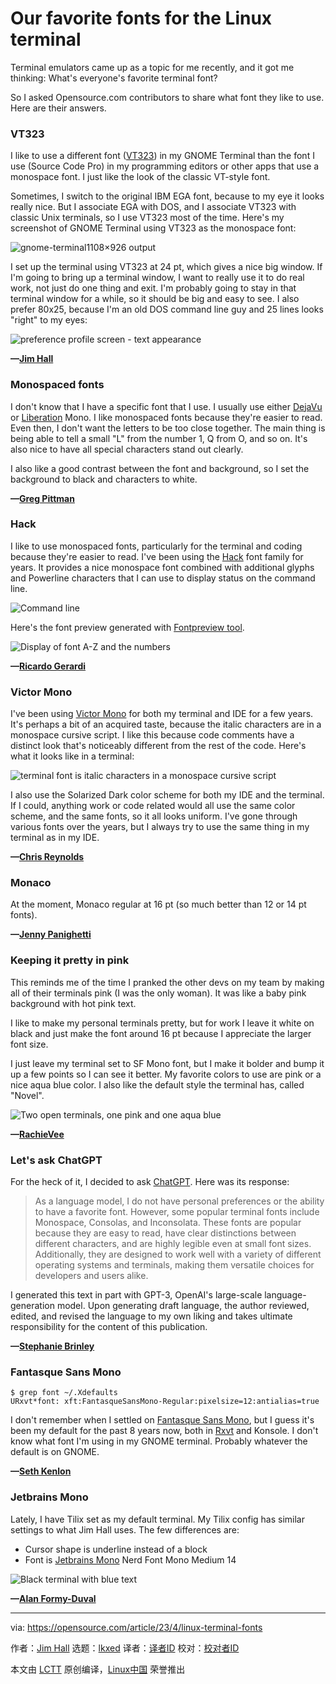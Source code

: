 [#]: subject: "Our favorite fonts for the Linux terminal"
[#]: via: "https://opensource.com/article/23/4/linux-terminal-fonts"
[#]: author: "Jim Hall https://opensource.com/users/jim-hall"
[#]: collector: "lkxed"
[#]: translator: "Taivasjumala"
[#]: reviewer: " "
[#]: publisher: " "
[#]: url: " "

Our favorite fonts for the Linux terminal
======

Terminal emulators came up as a topic for me recently, and it got me thinking: What's everyone's favorite terminal font?

So I asked Opensource.com contributors to share what font they like to use. Here are their answers.

### VT323

I like to use a different font ([VT323][1]) in my GNOME Terminal than the font I use (Source Code Pro) in my programming editors or other apps that use a monospace font. I just like the look of the classic VT-style font.

Sometimes, I switch to the original IBM EGA font, because to my eye it looks really nice. But I associate EGA with DOS, and I associate VT323 with classic Unix terminals, so I use VT323 most of the time. Here's my screenshot of GNOME Terminal using VT323 as the monospace font:

![gnome-terminal1108×926 output][2]

I set up the terminal using VT323 at 24 pt, which gives a nice big window. If I'm going to bring up a terminal window, I want to really use it to do real work, not just do one thing and exit. I'm probably going to stay in that terminal window for a while, so it should be big and easy to see. I also prefer 80x25, because I'm an old DOS command line guy and 25 lines looks "right" to my eyes:

![preference profile screen - text appearance][3]

**—[Jim Hall][4]**

### Monospaced fonts

I don't know that I have a specific font that I use. I usually use either [DejaVu][5] or [Liberation][6] Mono. I like monospaced fonts because they're easier to read. Even then, I don't want the letters to be too close together. The main thing is being able to tell a small "L" from the number 1, Q from O, and so on. It's also nice to have all special characters stand out clearly.

I also like a good contrast between the font and background, so I set the background to black and characters to white.

**—[Greg Pittman][7]**

### Hack

I like to use monospaced fonts, particularly for the terminal and coding because they're easier to read. I've been using the [Hack][8] font family for years. It provides a nice monospace font combined with additional glyphs and Powerline characters that I can use to display status on the command line.

![Command line][9]

Here's the font preview generated with [Fontpreview tool][10].

![Display of font A-Z and the numbers][11]

**—[Ricardo Gerardi][12]**

### Victor Mono

I've been using [Victor Mono][13] for both my terminal and IDE for a few years. It's perhaps a bit of an acquired taste, because the italic characters are in a monospace cursive script. I like this because code comments have a distinct look that's noticeably different from the rest of the code. Here's what it looks like in a terminal:

![terminal font is italic characters in a monospace cursive script][14]

I also use the Solarized Dark color scheme for both my IDE and the terminal. If I could, anything work or code related would all use the same color scheme, and the same fonts, so it all looks uniform. I've gone through various fonts over the years, but I always try to use the same thing in my terminal as in my IDE.

**—[Chris Reynolds][15]**

### Monaco

At the moment, Monaco regular at 16 pt (so much better than 12 or 14 pt fonts).

**—[Jenny Panighetti][16]**

### Keeping it pretty in pink

This reminds me of the time I pranked the other devs on my team by making all of their terminals pink (I was the only woman). It was like a baby pink background with hot pink text.

I like to make my personal terminals pretty, but for work I leave it white on black and just make the font around 16 pt because I appreciate the larger font size.

I just leave my terminal set to SF Mono font, but I make it bolder and bump it up a few points so I can see it better. My favorite colors to use are pink or a nice aqua blue color. I also like the default style the terminal has, called "Novel".

![Two open terminals, one pink and one aqua blue][17]

**—[RachieVee][18]**

### Let's ask ChatGPT

For the heck of it, I decided to ask [ChatGPT][19]. Here was its response:

> As a language model, I do not have personal preferences or the ability to have a favorite font. However, some popular terminal fonts include Monospace, Consolas, and Inconsolata. These fonts are popular because they are easy to read, have clear distinctions between different characters, and are highly legible even at small font sizes. Additionally, they are designed to work well with a variety of different operating systems and terminals, making them versatile choices for developers and users alike.

I generated this text in part with GPT-3, OpenAI's large-scale language-generation model. Upon generating draft language, the author reviewed, edited, and revised the language to my own liking and takes ultimate responsibility for the content of this publication.

**—[Stephanie Brinley][20]**

### Fantasque Sans Mono

```
$ grep font ~/.Xdefaults
URxvt*font: xft:FantasqueSansMono-Regular:pixelsize=12:antialias=true
```

I don't remember when I settled on [Fantasque Sans Mono][21], but I guess it's been my default for the past 8 years now, both in [Rxvt][22] and Konsole. I don't know what font I'm using in my GNOME terminal. Probably whatever the default is on GNOME.

**—[Seth Kenlon][23]**

### Jetbrains Mono

Lately, I have Tilix set as my default terminal. My Tilix config has similar settings to what Jim Hall uses. The few differences are:

- Cursor shape is underline instead of a block
- Font is [Jetbrains Mono][24] Nerd Font Mono Medium 14

![Black terminal with blue text][25]

**—[Alan Formy-Duval][26]**

--------------------------------------------------------------------------------

via: https://opensource.com/article/23/4/linux-terminal-fonts

作者：[Jim Hall][a]
选题：[lkxed][b]
译者：[译者ID](https://github.com/译者ID)
校对：[校对者ID](https://github.com/校对者ID)

本文由 [LCTT](https://github.com/LCTT/TranslateProject) 原创编译，[Linux中国](https://linux.cn/) 荣誉推出

[a]: https://opensource.com/users/jim-hall
[b]: https://github.com/lkxed/
[1]: https://fontsource.org/fonts/vt323
[2]: https://opensource.com/sites/default/files/2023-01/gnome-terminal1108%C3%97926.png
[3]: https://opensource.com/sites/default/files/2023-01/gnome-terminal-vt323848%C3%97661.png
[4]: https://opensource.com/users/jim-hall
[5]: https://fontsource.org/fonts/dejavu-mono
[6]: https://github.com/liberationfonts
[7]: https://opensource.com/users/greg-p
[8]: https://sourcefoundry.org/hack/
[9]: https://opensource.com/sites/default/files/2023-01/Geradi%201.png
[10]: https://github.com/sdushantha/fontpreview
[11]: https://opensource.com/sites/default/files/2023-01/fontpreview_default.png
[12]: https://opensource.com/users/rgerardi
[13]: https://rubjo.github.io/victor-mono/
[14]: https://opensource.com/sites/default/files/2023-01/reynolds1.png
[15]: https://opensource.com/users/jazzsequence
[16]: https://twitter.com/elvenjen
[17]: https://opensource.com/sites/default/files/2023-01/pink-blue.webp
[18]: https://opensource.com/users/rachievee
[19]: https://opensource.com/article/23/2/chatgpt-vs-community
[20]: https://opensource.com/users/sbrinley
[21]: https://github.com/belluzj/fantasque-sans
[22]: https://opensource.com/article/19/10/why-use-rxvt-terminal
[23]: https://opensource.com/users/seth
[24]: https://www.jetbrains.com/lp/mono/
[25]: https://opensource.com/sites/default/files/2023-01/alan.png
[26]: https://opensource.com/users/alanfdoss
